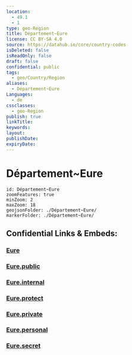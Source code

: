 ```yaml
---
location:
  - 49.1
  - 1
type: geo-Region
title: Département~Eure
license: CC BY-SA 4.0
source: https://datahub.io/core/country-codes
isDeleted: false
isReadOnly: false
draft: false
confidential: public
tags:
  - geo/Country/Region
aliases:
  - Département~Eure
Languages:
  - de
cssclasses:
  - geo-Region
publish: true
linkTitle:
keywords:
layout:
publishDate:
expiryDate:
---
```


# Département~Eure

```leaflet
id: Département~Eure
zoomFeatures: true 
minZoom: 2 
maxZoom: 18
geojsonFolder: ./Département~Eure/
markerFolder: ./Département~Eure/
```


## Confidential Links & Embeds: 

### [Eure](/_Standards/Earth/Continent/Europe/Europe~West/France/regions~France/Normandie/departments~Normandie/Eure.md) 

### [Eure.public](/_public/Earth/Continent/Europe/Europe~West/France/regions~France/Normandie/departments~Normandie/Eure.public.md) 

### [Eure.internal](/_internal/Earth/Continent/Europe/Europe~West/France/regions~France/Normandie/departments~Normandie/Eure.internal.md) 

### [Eure.protect](/_protect/Earth/Continent/Europe/Europe~West/France/regions~France/Normandie/departments~Normandie/Eure.protect.md) 

### [Eure.private](/_private/Earth/Continent/Europe/Europe~West/France/regions~France/Normandie/departments~Normandie/Eure.private.md) 

### [Eure.personal](/_personal/Earth/Continent/Europe/Europe~West/France/regions~France/Normandie/departments~Normandie/Eure.personal.md) 

### [Eure.secret](/_secret/Earth/Continent/Europe/Europe~West/France/regions~France/Normandie/departments~Normandie/Eure.secret.md)

